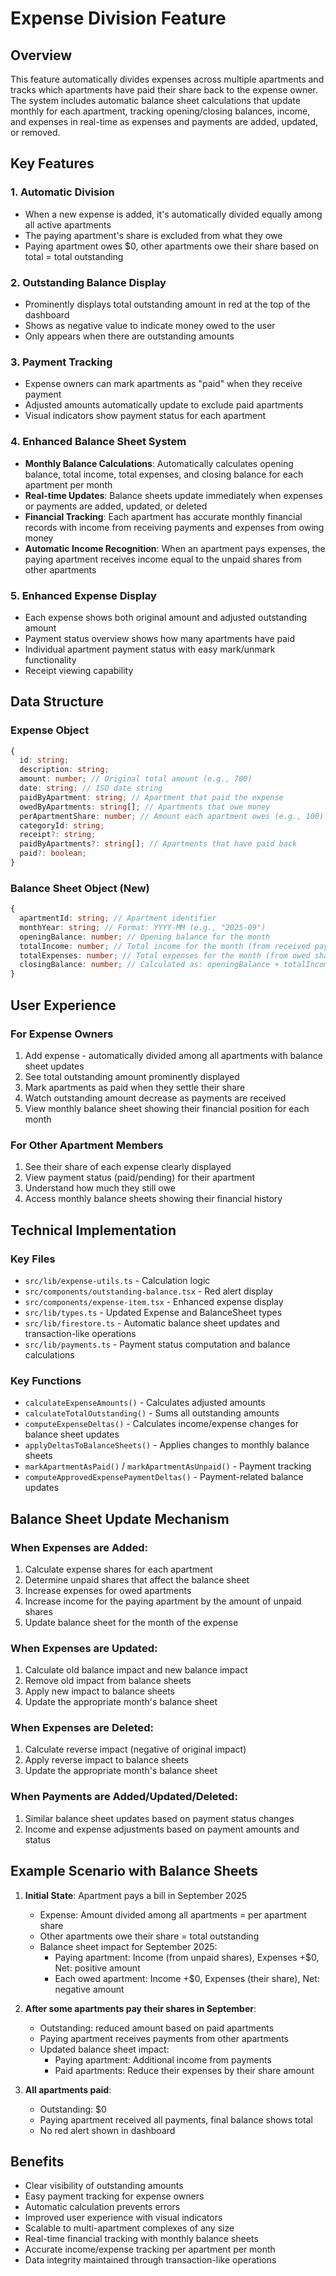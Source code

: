 # Expense Division Feature

## Overview

This feature automatically divides expenses across multiple apartments and tracks which apartments have paid their share back to the expense owner. The system includes automatic balance sheet calculations that update monthly for each apartment, tracking opening/closing balances, income, and expenses in real-time as expenses and payments are added, updated, or removed.

## Key Features

### 1. Automatic Division

- When a new expense is added, it's automatically divided equally among all active apartments
- The paying apartment's share is excluded from what they owe
- Paying apartment owes $0, other apartments owe their share based on total = total outstanding

### 2. Outstanding Balance Display

- Prominently displays total outstanding amount in red at the top of the dashboard
- Shows as negative value to indicate money owed to the user
- Only appears when there are outstanding amounts

### 3. Payment Tracking

- Expense owners can mark apartments as "paid" when they receive payment
- Adjusted amounts automatically update to exclude paid apartments
- Visual indicators show payment status for each apartment

### 4. Enhanced Balance Sheet System

- **Monthly Balance Calculations**: Automatically calculates opening balance, total income, total expenses, and closing balance for each apartment per month
- **Real-time Updates**: Balance sheets update immediately when expenses or payments are added, updated, or deleted
- **Financial Tracking**: Each apartment has accurate monthly financial records with income from receiving payments and expenses from owing money
- **Automatic Income Recognition**: When an apartment pays expenses, the paying apartment receives income equal to the unpaid shares from other apartments

### 5. Enhanced Expense Display

- Each expense shows both original amount and adjusted outstanding amount
- Payment status overview shows how many apartments have paid
- Individual apartment payment status with easy mark/unmark functionality
- Receipt viewing capability

## Data Structure

### Expense Object

```typescript
{
  id: string;
  description: string;
  amount: number; // Original total amount (e.g., 700)
  date: string; // ISO date string
  paidByApartment: string; // Apartment that paid the expense
  owedByApartments: string[]; // Apartments that owe money
  perApartmentShare: number; // Amount each apartment owes (e.g., 100)
  categoryId: string;
  receipt?: string;
  paidByApartments?: string[]; // Apartments that have paid back
  paid?: boolean;
}
```

### Balance Sheet Object (New)

```typescript
{
  apartmentId: string; // Apartment identifier
  monthYear: string; // Format: YYYY-MM (e.g., "2025-09")
  openingBalance: number; // Opening balance for the month
  totalIncome: number; // Total income for the month (from received payments)
  totalExpenses: number; // Total expenses for the month (from owed shares)
  closingBalance: number; // Calculated as: openingBalance + totalIncome - totalExpenses
}
```

## User Experience

### For Expense Owners

1. Add expense - automatically divided among all apartments with balance sheet updates
2. See total outstanding amount prominently displayed
3. Mark apartments as paid when they settle their share
4. Watch outstanding amount decrease as payments are received
5. View monthly balance sheet showing their financial position for each month

### For Other Apartment Members

1. See their share of each expense clearly displayed
2. View payment status (paid/pending) for their apartment
3. Understand how much they still owe
4. Access monthly balance sheets showing their financial history

## Technical Implementation

### Key Files

- `src/lib/expense-utils.ts` - Calculation logic
- `src/components/outstanding-balance.tsx` - Red alert display
- `src/components/expense-item.tsx` - Enhanced expense display
- `src/lib/types.ts` - Updated Expense and BalanceSheet types
- `src/lib/firestore.ts` - Automatic balance sheet updates and transaction-like operations
- `src/lib/payments.ts` - Payment status computation and balance calculations

### Key Functions

- `calculateExpenseAmounts()` - Calculates adjusted amounts
- `calculateTotalOutstanding()` - Sums all outstanding amounts
- `computeExpenseDeltas()` - Calculates income/expense changes for balance sheet updates
- `applyDeltasToBalanceSheets()` - Applies changes to monthly balance sheets
- `markApartmentAsPaid()` / `markApartmentAsUnpaid()` - Payment tracking
- `computeApprovedExpensePaymentDeltas()` - Payment-related balance updates

## Balance Sheet Update Mechanism

### When Expenses are Added:

1. Calculate expense shares for each apartment
2. Determine unpaid shares that affect the balance sheet
3. Increase expenses for owed apartments
4. Increase income for the paying apartment by the amount of unpaid shares
5. Update balance sheet for the month of the expense

### When Expenses are Updated:

1. Calculate old balance impact and new balance impact
2. Remove old impact from balance sheets
3. Apply new impact to balance sheets
4. Update the appropriate month's balance sheet

### When Expenses are Deleted:

1. Calculate reverse impact (negative of original impact)
2. Apply reverse impact to balance sheets
3. Update the appropriate month's balance sheet

### When Payments are Added/Updated/Deleted:

1. Similar balance sheet updates based on payment status changes
2. Income and expense adjustments based on payment amounts and status

## Example Scenario with Balance Sheets

1. **Initial State**: Apartment pays a bill in September 2025
   - Expense: Amount divided among all apartments = per apartment share
   - Other apartments owe their share = total outstanding
   - Balance sheet impact for September 2025:
     - Paying apartment: Income (from unpaid shares), Expenses +$0, Net: positive amount
     - Each owed apartment: Income +$0, Expenses (their share), Net: negative amount

2. **After some apartments pay their shares in September**:
   - Outstanding: reduced amount based on paid apartments
   - Paying apartment receives payments from other apartments
   - Updated balance sheet impact:
     - Paying apartment: Additional income from payments
     - Paid apartments: Reduce their expenses by their share amount

3. **All apartments paid**:
   - Outstanding: $0
   - Paying apartment received all payments, final balance shows total
   - No red alert shown in dashboard

## Benefits

- Clear visibility of outstanding amounts
- Easy payment tracking for expense owners
- Automatic calculation prevents errors
- Improved user experience with visual indicators
- Scalable to multi-apartment complexes of any size
- Real-time financial tracking with monthly balance sheets
- Accurate income/expense tracking per apartment per month
- Data integrity maintained through transaction-like operations
